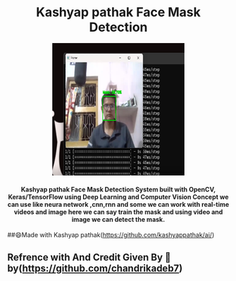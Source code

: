 <h1 align="center"> Kashyap pathak Face Mask Detection</h1>

<div align= "center"><img src="./kp.png" width="300" height="300"/>
  <h4> Kashyap pathak Face Mask Detection System built with OpenCV, Keras/TensorFlow using Deep Learning and Computer Vision Concept we can use like neura network ,cnn,rnn and some we can work with real-time videos and image here we can say train the mask and using video and image we can  detect the mask.</h4>
</div>



##:smile:Made with Kashyap pathak(https://github.com/kashyappathak/ai/)
## Refrence with And Credit Given By :eyes:&nbsp;  by(https://github.com/chandrikadeb7)


